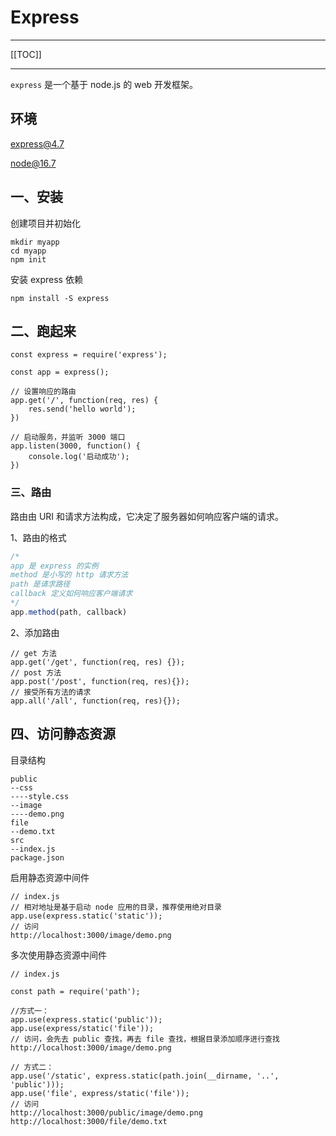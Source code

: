 # Express

------

[[TOC]]

------

`express` 是一个基于 node.js 的 web 开发框架。

## 环境

express@4.7

node@16.7

## 一、安装

创建项目并初始化

```shell
mkdir myapp
cd myapp
npm init
```

安装 express 依赖

```shell
npm install -S express
```

## 二、跑起来

```
const express = require('express');

const app = express();

// 设置响应的路由
app.get('/', function(req, res) {
    res.send('hello world');
})

// 启动服务，并监听 3000 端口
app.listen(3000, function() {
    console.log('启动成功');
})
```

### 三、路由

路由由 URI 和请求方法构成，它决定了服务器如何响应客户端的请求。

1、路由的格式

```javascript
/*
app 是 express 的实例
method 是小写的 http 请求方法
path 是请求路径
callback 定义如何响应客户端请求
*/
app.method(path, callback)
```

2、添加路由

```
// get 方法
app.get('/get', function(req, res) {});
// post 方法
app.post('/post', function(req, res){});
// 接受所有方法的请求
app.all('/all', function(req, res){});

```

## 四、访问静态资源

目录结构

```
public
--css
----style.css
--image
----demo.png
file
--demo.txt
src
--index.js
package.json
```

启用静态资源中间件

```
// index.js
// 相对地址是基于启动 node 应用的目录，推荐使用绝对目录
app.use(express.static('static'));
// 访问
http://localhost:3000/image/demo.png
```

多次使用静态资源中间件

```
// index.js

const path = require('path');

//方式一：
app.use(express.static('public'));
app.use(express/static('file'));
// 访问，会先去 public 查找，再去 file 查找，根据目录添加顺序进行查找
http://localhost:3000/image/demo.png

// 方式二：
app.use('/static', express.static(path.join(__dirname, '..', 'public')));
app.use('file', express/static('file'));
// 访问
http://localhost:3000/public/image/demo.png
http://localhost:3000/file/demo.txt
```

